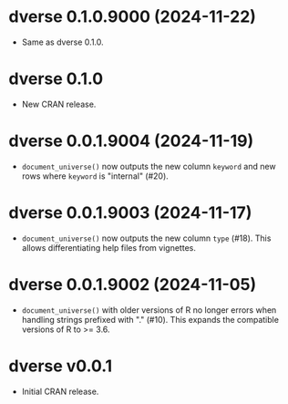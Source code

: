 <!-- NEWS.md is maintained by https://cynkra.github.io/fledge, do not edit -->

# dverse 0.1.0.9000 (2024-11-22)

* Same as dverse 0.1.0.

# dverse 0.1.0

* New CRAN release.

# dverse 0.0.1.9004 (2024-11-19)

* `document_universe()` now outputs the new column `keyword` and new rows where
`keyword` is "internal" (#20).

# dverse 0.0.1.9003 (2024-11-17)

* `document_universe()` now outputs the new column `type` (#18). This allows
differentiating help files from vignettes.

# dverse 0.0.1.9002 (2024-11-05)

* `document_universe()` with older versions of R no longer errors when handling
strings prefixed with "." (#10). This expands the compatible versions of R to >=
3.6.

# dverse v0.0.1

* Initial CRAN release.

